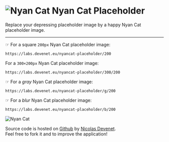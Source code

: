 # ![Nyan Cat](https://raw.githubusercontent.com/Devenet/NyanPlaceholder/master/assets/icon/favicon.png) Nyan Cat Placeholder 

Replace your depressing placeholder image by a happy Nyan Cat placeholder image.

***

☞ For a square `200px` Nyan Cat placeholder image:

    https://labs.devenet.eu/nyancat-placeholder/200

For a `300×200px` Nyan Cat placeholder image:

    https://labs.devenet.eu/nyancat-placeholder/300/200


☞ For a _gray_ Nyan Cat placeholder image:

    https://labs.devenet.eu/nyancat-placeholder/g/200

☞ For a _blur_ Nyan Cat placeholder image:

    https://labs.devenet.eu/nyancat-placeholder/b/200


![Nyan Cat](https://labs.devenet.eu/nyancat-placeholder/150)


Source code is hosted on [Github](https://github.com/Devenet/NyanPlaceholder) by [Nicolas Devenet](https://nicolas.devenet.info).  
Feel free to fork it and to improve the application!